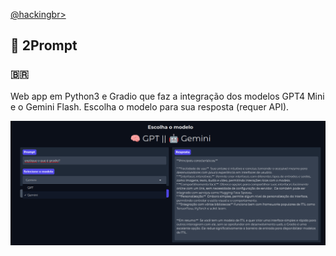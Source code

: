 <p align="left">
    <a href="https://github.com/carineconstantino/hackingbr">@hackingbr></a>
</p>

## 👾 2Prompt
### 🇧🇷
Web app em Python3 e Gradio que faz a integração dos modelos GPT4 Mini e o Gemini Flash. Escolha o modelo para sua resposta (requer API). 

<p align="left">
    <img src="2prompt.png"><p></p>
</p>

#
